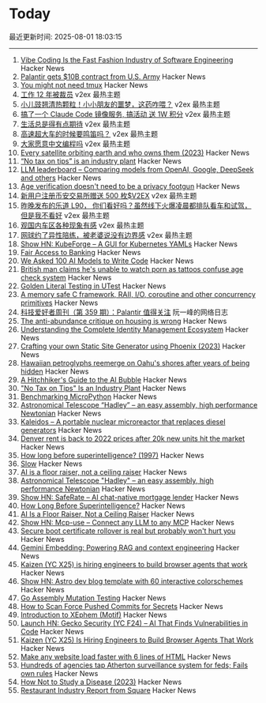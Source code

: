 # Today

最近更新时间: 2025-08-01 18:03:15

--- 
1. [Vibe Coding Is the Fast Fashion Industry of Software Engineering](https://pdelboca.me/writings/2025/08/01/vibe-coding-fast-fashion.html) Hacker News
2. [Palantir gets $10B contract from U.S. Army](https://www.washingtonpost.com/technology/2025/07/31/palantir-army-contract-10bn/) Hacker News
3. [You might not need tmux](https://bower.sh/you-might-not-need-tmux) Hacker News
4. [工作 12 年被裁员](https://www.v2ex.com/t/1149296) v2ex 最热主题
5. [小儿豉翘清热颗粒！小小朋友的噩梦，这药咋喂？](https://www.v2ex.com/t/1149217) v2ex 最热主题
6. [搞了一个 Claude Code 镜像服务, 搞活动 送 1W 积分](https://www.v2ex.com/t/1149223) v2ex 最热主题
7. [生活总是得有点期待](https://www.v2ex.com/t/1149209) v2ex 最热主题
8. [高速超大车的时候要鸣笛吗？](https://www.v2ex.com/t/1149181) v2ex 最热主题
9. [大家愿意中文编程吗](https://www.v2ex.com/t/1149176) v2ex 最热主题
10. [Every satellite orbiting earth and who owns them (2023)](https://dewesoft.com/blog/every-satellite-orbiting-earth-and-who-owns-them) Hacker News
11. [“No tax on tips” is an industry plant](https://www.newyorker.com/magazine/2025/08/04/no-tax-on-tips-is-an-industry-plant) Hacker News
12. [LLM leaderboard – Comparing models from OpenAI, Google, DeepSeek and others](https://artificialanalysis.ai/leaderboards/models) Hacker News
13. [Age verification doesn't need to be a privacy footgun](https://soatok.blog/2025/07/31/age-verification-doesnt-need-to-be-a-privacy-footgun/) Hacker News
14. [新用户注册币安交易所赠送 500 枚$V2EX](https://www.v2ex.com/t/1149178) v2ex 最热主题
15. [昨晚发布的乐道 L90， 你们看好吗？虽然线下火爆凌晨都排队看车和试驾，但是我不看好](https://www.v2ex.com/t/1149164) v2ex 最热主题
16. [观国内车区各种现象有感](https://www.v2ex.com/t/1149155) v2ex 最热主题
17. [网球约了异性陪练，被老婆说没有边界感](https://www.v2ex.com/t/1149153) v2ex 最热主题
18. [Show HN: KubeForge – A GUI for Kubernetes YAMLs](https://github.com/kubenote/KubeForge) Hacker News
19. [Fair Access to Banking](https://usips.org/blog/2025/07/fair-access-to-banking/) Hacker News
20. [We Asked 100 AI Models to Write Code](https://www.veracode.com/blog/genai-code-security-report/) Hacker News
21. [British man claims he's unable to watch porn as tattoos confuse age check system](https://needtoknow.co.uk/2025/07/30/britains-most-tattooed-man-claims-he-is-unable-to-watch-prn-as-new-age-check-system-mistakes-his-ink-for-a-mask/) Hacker News
22. [Golden Literal Testing in UTest](https://www.lihaoyi.com/post/GoldenLiteralTestinginuTest090.html) Hacker News
23. [A memory safe C framework, RAII, I/O, coroutine and other concurrency primitives](https://zelang-dev.github.io/c-asio/) Hacker News
24. [科技爱好者周刊（第 359 期）：Palantir 值得关注](http://www.ruanyifeng.com/blog/2025/08/weekly-issue-359.html) 阮一峰的网络日志
25. [The anti-abundance critique on housing is wrong](https://www.derekthompson.org/p/the-anti-abundance-critique-on-housing) Hacker News
26. [Understanding the Complete Identity Management Ecosystem](https://guptadeepak.com/understanding-the-complete-identity-management-ecosystem/) Hacker News
27. [Crafting your own Static Site Generator using Phoenix (2023)](https://fly.io/phoenix-files/crafting-your-own-static-site-generator-using-phoenix/) Hacker News
28. [Hawaiian petroglyphs reemerge on Oahu's shores after years of being hidden](https://archaeologymag.com/2025/07/hawaiian-petroglyphs-reemerge-on-oahu/) Hacker News
29. [A Hitchhiker's Guide to the AI Bubble](https://fluxus.io/article/a-hitchhikers-guide-to-the-ai-bubble) Hacker News
30. ["No Tax on Tips" Is an Industry Plant](https://www.newyorker.com/magazine/2025/08/04/no-tax-on-tips-is-an-industry-plant) Hacker News
31. [Benchmarking MicroPython](https://blog.miguelgrinberg.com/post/benchmarking-micropython) Hacker News
32. [Astronomical Telescope “Hadley” – an easy assembly, high performance Newtonian](https://www.printables.com/model/224383-astronomical-telescope-hadley-an-easy-assembly-hig) Hacker News
33. [Kaleidos – A portable nuclear microreactor that replaces diesel generators](https://radiantnuclear.com/) Hacker News
34. [Denver rent is back to 2022 prices after 20k new units hit the market](https://denverite.com/2025/07/25/denver-rent-prices-drop-q2/) Hacker News
35. [How long before superintelligence? (1997)](https://nickbostrom.com/superintelligence) Hacker News
36. [Slow](https://michaelnotebook.com/slow/index.html) Hacker News
37. [AI is a floor raiser, not a ceiling raiser](https://elroy.bot/blog/2025/07/29/ai-is-a-floor-raiser-not-a-ceiling-raiser.html) Hacker News
38. [Astronomical Telescope "Hadley" – an easy assembly, high performance Newtonian](https://www.printables.com/model/224383-astronomical-telescope-hadley-an-easy-assembly-hig) Hacker News
39. [Show HN: SafeRate – AI chat-native mortgage lender](https://saferate.com/) Hacker News
40. [How Long Before Superintelligence?](https://nickbostrom.com/superintelligence) Hacker News
41. [AI Is a Floor Raiser, Not a Ceiling Raiser](https://elroy.bot/blog/2025/07/29/ai-is-a-floor-raiser-not-a-ceiling-raiser.html) Hacker News
42. [Show HN: Mcp-use – Connect any LLM to any MCP](https://github.com/mcp-use/mcp-use) Hacker News
43. [Secure boot certificate rollover is real but probably won't hurt you](https://mjg59.dreamwidth.org/72892.html) Hacker News
44. [Gemini Embedding: Powering RAG and context engineering](https://developers.googleblog.com/en/gemini-embedding-powering-rag-context-engineering/) Hacker News
45. [Kaizen (YC X25) is hiring engineers to build browser agents that work](https://www.kaizenautomation.com/jobs) Hacker News
46. [Show HN: Astro dev blog template with 60 interactive colorschemes](https://multiterm.stelclementine.com) Hacker News
47. [Go Assembly Mutation Testing](https://words.filippo.io/assembly-mutation/) Hacker News
48. [How to Scan Force Pushed Commits for Secrets](https://trufflesecurity.com/blog/how-to-scan-force-pushed-commits-for-secrets) Hacker News
49. [Introduction to XEphem (Motif)](http://spiff.rit.edu/classes/phys445/lectures/planetarium/xephem_howto.html) Hacker News
50. [Launch HN: Gecko Security (YC F24) – AI That Finds Vulnerabilities in Code](https://news.ycombinator.com/item?id=44747204) Hacker News
51. [Kaizen (YC X25) Is Hiring Engineers to Build Browser Agents That Work](https://www.kaizenautomation.com/jobs) Hacker News
52. [Make any website load faster with 6 lines of HTML](https://www.docuseal.com/blog/make-any-website-load-faster-with-6-lines-html) Hacker News
53. [Hundreds of agencies tap Atherton surveillance system for feds; Fails own rules](https://www.almanacnews.com/investigative-story/2025/07/30/hundreds-of-agencies-tap-athertons-surveillance-system-for-feds-town-fails-to-follow-own-rules/) Hacker News
54. [How Not to Study a Disease (2023)](https://neurofrontiers.blog/book-review-how-not-to-study-a-disease/) Hacker News
55. [Restaurant Industry Report from Square](https://squareup.com/us/en/press/summer-restaurant-report-2025) Hacker News
